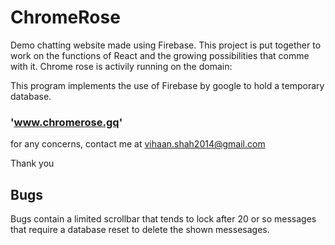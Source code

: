 # ChromeRose
Demo chatting website made using Firebase. This project is put together to work on the functions of React and the growing possibilities that comme with it.
Chrome rose is activily running on the domain:

This program implements the use of Firebase by google to hold a temporary database.

### 'www.chromerose.gq'

for any concerns, contact me at vihaan.shah2014@gmail.com

Thank you

## Bugs 
Bugs contain a limited scrollbar that tends to lock after 20 or so messages that require a database reset to delete the shown messesages.
